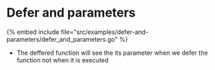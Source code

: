 # Defer and parameters

{% embed include file="src/examples/defer-and-parameters/defer_and_parameters.go" %}

* The deffered function will see the its parameter when we defer the function not when it is executed




